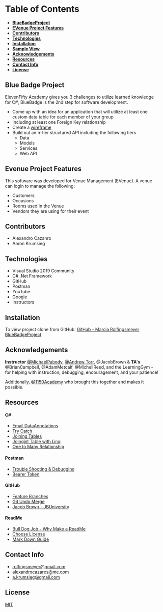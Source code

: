 # Table of Contents
* **[BlueBadgeProject](#blue-badge-project)**
* **[EVenue Project Features](#evenue-project-features)**
* **[Contributors](#blue-badge-project)**
* **[Technologies](#technologies)**
* **[Installation](#installation)**
* **[Sample View](#sample-view)**
* **[Acknowledgements](#acknowledgements)**
* **[Resources](#resources)**
* **[Contact Info](#contact-info)**
* **[License](#license)**


## Blue Badge Project
ElevenFifty Academy gives you 3 challenges to utilize learned knowledge for C#, BlueBadge is the 2nd step for software development.  
- Come up with an idea for an application that will utilize at least one custom data table for each member of your group
- Including at least one Foreign Key relationship
- Create a [wireframe](https://lucid.app/lucidchart/invitations/accept/inv_8dd0aa4a-7829-4d1c-82a7-e567a071346f) 
- Build out an n-tier structured API including the following tiers
    - Data
    - Models
    - Services
    - Web API



## Evenue Project Features
This software was developed for Venue Management (EVenue).  A venue can login to manage the following: 
- Customers
- Occasions
- Rooms used in the Venue 
- Vendors they are using for their event  



## Contributors
- Alexandro Cazanro
- Aaron Krumsieg



## Technologies
- Visual Studio 2019 Community
- C# .Net Framework
- GitHub
- Postman
- YouTube
- Google
- Instructors



## Installation
To view project clone from GitHub: 
[GitHub - Marcia Rolfingsmeyer BlueBadgeProject](https://github.com/Marcia-Rolfingsmeyer/EVenue_BlueBadgeProject_WebApi)



## Acknowledgements
**Instructor** [@MichaelPabody](https://elevenfifty.org/team/michael-pabody/), [@Andrew Torr](https://elevenfifty.org/team/andrew-torr/), @JacobBrown & **TA's** @BrianCampbell, @AdamMetcalf, @MichellReed, and the LearningGym - for helping with instruction, debugging, encouragement, and your patience!

Additionally, [@1150Academy](https://elevenfifty.org/) who brought this together and makes it possible.



## Resources
#### C#  
- [Email DataAnnotations](https://stackoverflow.com/questions/8989081/email-model-validation-with-dataannotations-and-datatype)
- [Try Catch](https://www.w3schools.com/cs/cs_exceptions.php)
- [Joining Tables](https://docs.microsoft.com/en-us/dotnet/csharp/linq/perform-inner-joins)
- [Joingint Table with Linq](https://www.c-sharpcorner.com/blogs/joining-a-table-with-linq)
- [One to Many Relationship](https://www.entityframeworktutorial.net/code-first/configure-one-to-many-relationship-in-code-first.aspx)

#### Postman 
- [Trouble Shooting & Debugging](https://learning.postman.com/docs/sending-requests/troubleshooting-api-requests/)
- [Bearer Token](https://learning.postman.com/docs/sending-requests/authorization/#bearer-token)

#### GitHub
- [Feature Branches](https://bocoup.com/blog/git-workflow-walkthrough-feature-branches)
- [Git Undo Merge](https://www.datree.io/resources/git-undo-merge)
- [Jacob Brown - JBUniversity](https://github.com/JacobBrown4/JBUniversity)

#### ReadMe 
- [Bull Dog Job - Why Make a ReadMe](https://bulldogjob.com/news/449-how-to-write-a-good-readme-for-your-github-project)
- [Choose License](https://choosealicense.com/)
- [Mark Down Guide](https://www.markdownguide.org/basic-syntax)



## Contact Info
- rolfingsmeyer@gmail.com
- alexandrocazares@me.com
- a.krumsieg@gmail.com



## License
[MIT](https://choosealicense.com/licenses/mit/)
